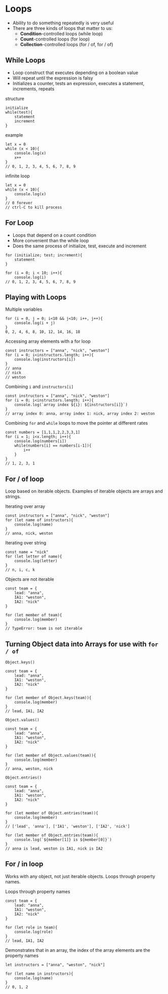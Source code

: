 # Loops

* Ability to do something repeatedly is very useful
* There are three kinds of loops that matter to us:
  * **Condition**-controlled loops (while loop)
  * **Count**-controlled loops (for loop)
  * **Collection**-controlled loops (for / of, for / of)

## While Loops

* Loop construct that executes depending on a boolean value
* Will repeat until the expression is falsy
* Initializes a counter, tests an expression, executes a statement, increments, repeats

structure
```
initialize
while(test){
	statement
	increment
}
```
example
```
let x = 0
while (x < 10){
	console.log(x)
	x++
}
// 0, 1, 2, 3, 4, 5, 6, 7, 8, 9
```
infinite loop
```
let x = 0
while (x < 10){
	console.log(x)
}
// 0 forever
// ctrl-C to kill process
```

## For Loop

* Loops that depend on a count condition
* More convenient than the while loop
* Does the same process of initialize, test, execute and increment
```
for (initialize; test; increment){
	statement
}
```

```
for (i = 0; i < 10; i++){
	console.log(i)
// 0, 1, 2, 3, 4, 5, 6, 7, 8, 9
```

## Playing with Loops
Multiple variables
```
for (i = 0, j = 0; i<10 && j<10; i++, j++){
	console.log(i + j)
}
0, 2, 4, 6, 8, 10, 12, 14, 16, 18
```
Accessing array elements with a for loop
```
const instructors = ["anna", "nick", "weston"]
for (i = 0; i<instructors.length; i++){
	console.log(instructors[i])
}
// anna
// nick
// weston

```
Combining `i` and `instructors[i]`
```
const instructors = ["anna", "nick", "weston"]
for (i = 0; i<instructors.length; i++){
	console.log(`array index ${i}: ${instructors[i]}`)
}
// array index 0: anna, array index 1: nick, array index 2: weston
```
Combining `for` and `while` loops to move the pointer at different rates
```
const numbers = [1,1,1,2,2,3,3,1]
for (i = 1; i<x.length; i++){
	console.log(numbers[i])
	while(numbers[i] == numbers[i-1]){
		i++
	}
}
// 1, 2, 3, 1
```

## For / of loop

Loop based on iterable objects. Examples of iterable objects are arrays and strings.

Iterating over array
```
const instructors = ["anna", "nick", "weston"]
for (let name of instructors){
	console.log(name)
}
// anna, nick, weston
```

Iterating over string
```
const name = "nick"
for (let letter of name){
	console.log(letter)
}
// n, i, c, k
```
Objects are not iterable
```
const team = {
	lead: "anna",
	IA1: "weston",
	IA2: "nick"
}

for (let member of team){
	console.log(member)
}
// TypeError: team is not iterable
```

## Turning Object data into Arrays for use with `for / of`

`Object.keys()`
```
const team = {
	lead: "anna",
	IA1: "weston",
	IA2: "nick"
}

for (let member of Object.keys(team)){
	console.log(member)
}
// lead, IA1, IA2
```
`Object.values()`
```
const team = {
	lead: "anna",
	IA1: "weston",
	IA2: "nick"
}

for (let member of Object.values(team)){
	console.log(member)
}
// anna, weston, nick
```
`Object.entries()`
```
const team = {
	lead: "anna",
	IA1: "weston",
	IA2: "nick"
}

for (let member of Object.entries(team)){
	console.log(member)
}
// ['lead', 'anna'], ['IA1', 'weston'], ['IA2', 'nick']

for (let member of Object.entries(team)){
	console.log(`${member[1]} is ${member[0]}`)
}
// anna is lead, weston is IA1, nick is IA2

```


## For / in loop

Works with any object, not just iterable objects. Loops through property names.

Loops through property names
```
const team = {
	lead: "anna",
	IA1: "weston",
	IA2: "nick"
}

for (let role in team){
	console.log(role)
}
// lead, IA1, IA2
```
Demonstrates that in an array, the index of the array elements are the property names
```
let instructors = ["anna", "weston", "nick"]

for (let name in instructors){
	console.log(name)
}
// 0, 1, 2
```


